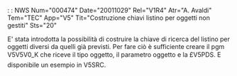  :  : NWS Num="000474" Date="20011029" Rel="V1R4" Atr="A. Avaldi" Tem="TEC" App="V5" Tit="Costruzione chiavi listino per oggetti non gestiti" Sts="20"

E' stata introdotta la possibilità di costruire la chiave di ricerca del listino per oggetti diversi da quelli già previsti. Per fare ciò è sufficiente creare il pgm V5V5V0_K che riceve il tipo oggetto, il parametro oggetto e la £V5PDS. E disponibile un esempio in V5SRC.


